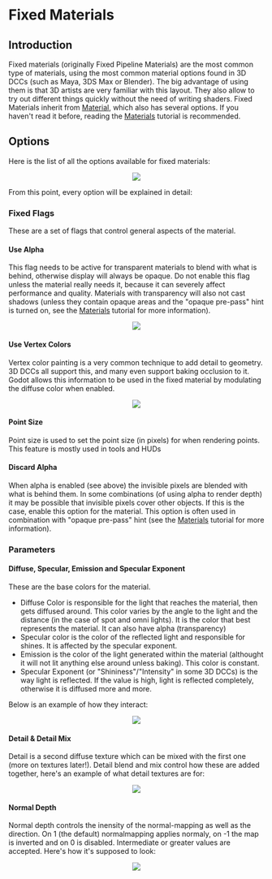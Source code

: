# Fixed Materials

## Introduction

Fixed materials (originally Fixed Pipeline Materials) are the most common type of materials, using the most common material options found in 3D DCCs (such as Maya, 3DS Max or Blender). The big advantage of using them is that 3D artists are very familiar with this layout. They also allow to try out different things quickly without the need of writing shaders. Fixed Materials inherit from [Material](class_material), which also has several options. If you haven't read it before, reading the [Materials](tutorial_materials) tutorial is recommended.

## Options

Here is the list of all the options available for fixed materials:

<p align="center"><img src="images/fixed_materials.png"></p>

From this point, every option will be explained in detail:

### Fixed Flags

These are a set of flags that control general aspects of the material.

#### Use Alpha

This flag needs to be active for transparent materials to blend with what is behind, otherwise display will always be opaque. Do not enable this flag unless the material really needs it, because it can severely affect performance and quality. Materials with transparency will also not cast shadows (unless they contain opaque areas and the "opaque pre-pass" hint is turned on, see the [Materials](tutorial_materials) tutorial for more information).

<p align="center"><img src="images/fixed_material_alpha.png"></p>

#### Use Vertex Colors

Vertex color painting is a very common technique to add detail to geometry. 3D DCCs all support this, and many even support baking occlusion to it. Godot allows this information to be used in the fixed material by modulating the diffuse color when enabled.

<p align="center"><img src="images/fixed_material_vcols.png"></p>

#### Point Size

Point size is used to set the point size (in pixels) for when rendering points. This feature is mostly used in tools and HUDs

#### Discard Alpha

When alpha is enabled (see above) the invisible pixels are blended with what is behind them. In some combinations (of using alpha to render depth) it may be possible that invisible pixels cover other objects. 
If this is the case, enable this option for the material. This option is often used in combination with "opaque pre-pass" hint (see the [Materials](tutorial_materials) tutorial for more information).

### Parameters

#### Diffuse, Specular, Emission and Specular Exponent

These are the base colors for the material. 

* Diffuse Color is responsible for the light that reaches the material, then gets diffused around. This color varies by the angle to the light and the distance (in the case of spot and omni lights). It is the color that best represents the material. It can also have alpha (transparency)
* Specular color is the color of the reflected light and responsible for shines. It is affected by the specular exponent.
* Emission is the color of the light generated within the material (althought it will not lit anything else around unless baking). This color is constant.
* Specular Exponent (or "Shininess"/"Intensity" in some 3D DCCs) is the way light is reflected. If the value is high, light is reflected completely, otherwise it is diffused more and more.

Below is an example of how they interact:

<p align="center"><img src="images/fixed_material_colors.png"></p>

#### Detail & Detail Mix

Detail is a second diffuse texture which can be mixed with the first one (more on textures later!). Detail blend and mix control how these are added together, here's an example of what detail textures are for:

<p align="center"><img src="images/fixed_material_detail.png"></p>

#### Normal Depth

Normal depth controls the inensity of the normal-mapping as well as the direction. On 1 (the default) normalmapping applies normaly, on -1 the map is inverted and on 0 is disabled. Intermediate or greater values are accepted. Here's how it's supposed to look:

<p align="center"><img src="images/fixed_material_normal_depth.png"></p>




